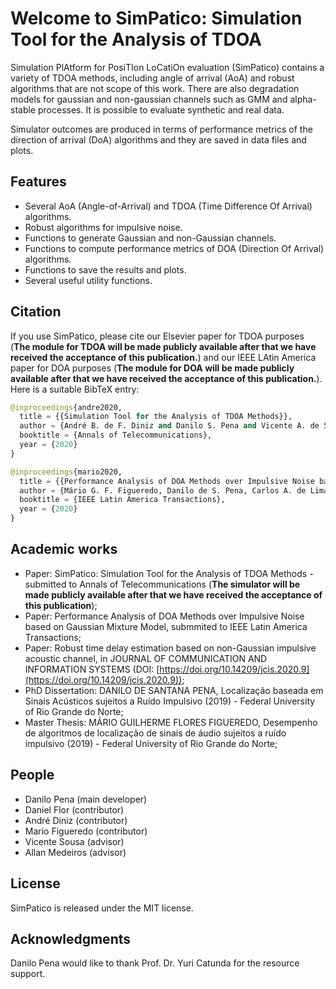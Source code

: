 # Welcome to SimPatico: Simulation Tool for the Analysis of TDOA
Simulation PlAtform for PosiTIon LoCatiOn evaluation (SimPatico) contains a variety of TDOA methods, including angle of arrival (AoA) and robust algorithms that are not scope of this work. There are also degradation models for gaussian and non-gaussian channels such as GMM and alpha-stable processes. It is possible to evaluate synthetic and real data.

Simulator outcomes are produced in terms of performance metrics of the direction of arrival (DoA) algorithms and they are saved in data files and plots.

## Features
- Several AoA (Angle-of-Arrival) and TDOA (Time Difference Of Arrival) algorithms.
- Robust algorithms for impulsive noise.
- Functions to generate Gaussian and non-Gaussian channels.
- Functions to compute performance metrics of DOA (Direction Of Arrival) algorithms.
- Functions to save the results and plots.
- Several useful utility functions.

## Citation
If you use SimPatico, please cite our Elsevier paper for TDOA purposes (**The module for TDOA will be made publicly available after that we have received the acceptance of this publication.**) and our IEEE LAtin America paper for DOA purposes (**The module for DOA will be made publicly available after that we have received the acceptance of this publication.**). Here is a suitable BibTeX entry:

```python
@inproceedings{andre2020,
  title = {{Simulation Tool for the Analysis of TDOA Methods}},
  author = {André B. de F. Diniz and Danilo S. Pena and Vicente A. de Sousa Jr.}
  booktitle = {Annals of Telecommunications},
  year = {2020}
}
```

```python
@inproceedings{mario2020,
  title = {{Performance Analysis of DOA Methods over Impulsive Noise based on Gaussian Mixture Model}},
  author = {Mário G. F. Figueredo, Danilo de S. Pena, Carlos A. de Lima Filho, Matheus F. de S. Dória, Allan de M. Martins, Vicente A. de Sousa Jr.}
  booktitle = {IEEE Latin America Transactions},
  year = {2020}
}
```

## Academic works
- Paper: SimPatico: Simulation Tool for the Analysis of TDOA Methods - submitted to Annals of Telecommunications (**The simulator will be made publicly available after that we have received the acceptance of this publication**);
- Paper: Performance Analysis of DOA Methods over Impulsive Noise based on Gaussian Mixture Model, submmited to IEEE Latin America Transactions;
- Paper: Robust time delay estimation based on non-Gaussian impulsive acoustic channel, in JOURNAL OF COMMUNICATION AND INFORMATION SYSTEMS (DOI: [https://doi.org/10.14209/jcis.2020.9](https://doi.org/10.14209/jcis.2020.9));
- PhD Dissertation: DANILO DE SANTANA PENA, Localização baseada em Sinais Acústicos sujeitos a Ruído Impulsivo (2019) - Federal University of Rio Grande do Norte;
- Master Thesis: MÁRIO GUILHERME FLORES FIGUEREDO, Desempenho de algoritmos de localização de sinais de áudio sujeitos a ruído impulsivo  (2019) - Federal University of Rio Grande do Norte; 

## People
- Danilo Pena (main developer)
- Daniel Flor (contributor)
- André Diniz (contributor)
- Mario Figueredo (contributor)
- Vicente Sousa (advisor)
- Allan Medeiros (advisor)

## License
SimPatico is released under the MIT license.

## Acknowledgments
Danilo Pena would like to thank Prof. Dr. Yuri Catunda for the resource support.
